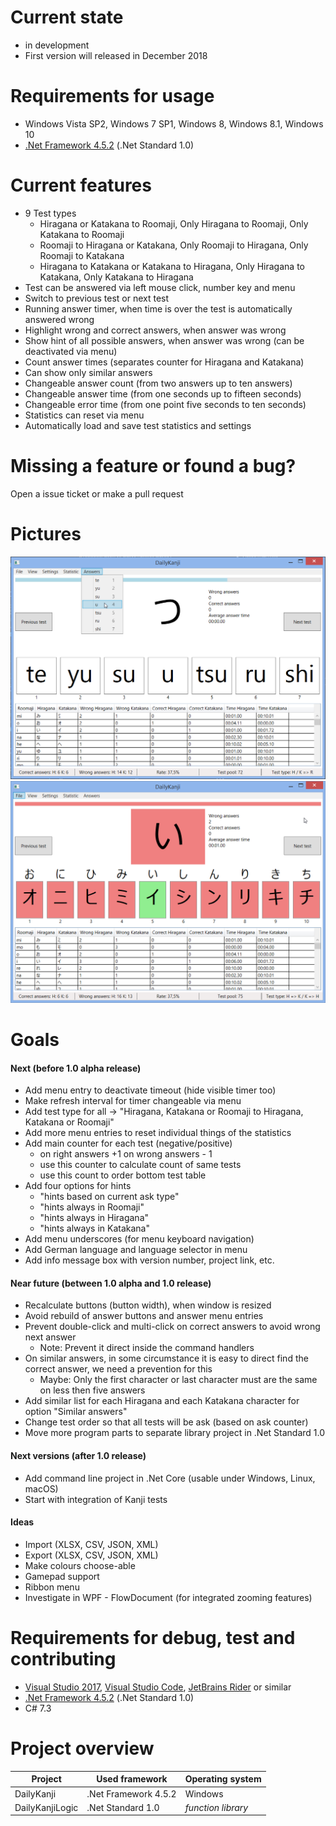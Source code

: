 # Current state
* in development
* First version will released in December 2018 

# Requirements for usage
* Windows Vista SP2, Windows 7 SP1, Windows 8, Windows 8.1, Windows 10
* [.Net Framework 4.5.2](https://www.microsoft.com/en-us/download/details.aspx?id=42642) (.Net Standard 1.0)

# Current features
* 9 Test types
  * Hiragana or Katakana to Roomaji, Only Hiragana to Roomaji, Only Katakana to Roomaji
  * Roomaji to Hiragana or Katakana, Only Roomaji to Hiragana, Only Roomaji to Katakana
  * Hiragana to Katakana or Katakana to Hiragana, Only Hiragana to Katakana, Only Katakana to Hiragana
* Test can be answered via left mouse click, number key and menu
* Switch to previous test or next test
* Running answer timer, when time is over the test is automatically answered wrong
* Highlight wrong and correct answers, when answer was wrong
* Show hint of all possible answers, when answer was wrong (can be deactivated via menu)
* Count answer times (separates counter for Hiragana and Katakana)
* Can show only similar answers
* Changeable answer count (from two answers up to ten answers)
* Changeable answer time (from one seconds up to fifteen seconds)
* Changeable error time (from one point five seconds to ten seconds)
* Statistics can reset via menu
* Automatically load and save test statistics and settings

# Missing a feature or found a bug?
Open a issue ticket or make a pull request

# Pictures
![Daily Kanji](DailyKanji.png)
![Daily Kanji - Error](DailyKanji-Error.png)

# Goals

#### Next (before 1.0 alpha release)
* Add menu entry to deactivate timeout (hide visible timer too)
* Make refresh interval for timer changeable via menu
* Add test type for all -> "Hiragana, Katakana or Roomaji to Hiragana, Katakana or Roomaji"
* Add more menu entries to reset individual things of the statistics
* Add main counter for each test (negative/positive)
  * on right answers +1 on wrong answers - 1
  * use this counter to calculate count of same tests
  * use this count to order bottom test table
* Add four options for hints
  * "hints based on current ask type"
  * "hints always in Roomaji"
  * "hints always in Hiragana"
  * "hints always in Katakana"
* Add menu underscores (for menu keyboard navigation)
* Add German language and language selector in menu
* Add info message box with version number, project link, etc.


#### Near future (between 1.0 alpha and 1.0 release)
* Recalculate buttons (button width), when window is resized
* Avoid rebuild of answer buttons and answer menu entries
* Prevent double-click and multi-click on correct answers to avoid wrong next answer
  * Note: Prevent it direct inside the command handlers
* On similar answers, in some circumstance it is easy to direct find the correct answer, we need a prevention for this 
  * Maybe: Only the first character or last character must are the same on less then five answers
* Add similar list for each Hiragana and each Katakana character for option "Similar answers"
* Change test order so that all tests will be ask (based on ask counter)
* Move more program parts to separate library project in .Net Standard 1.0

#### Next versions (after 1.0 release)
* Add command line project in .Net Core (usable under Windows, Linux, macOS)
* Start with integration of Kanji tests

#### Ideas
* Import (XLSX, CSV, JSON, XML)
* Export (XLSX, CSV, JSON, XML)
* Make colours choose-able
* Gamepad support
* Ribbon menu
* Investigate in WPF - FlowDocument (for integrated zooming features)

# Requirements for debug, test and contributing
* [Visual Studio 2017](https://visualstudio.microsoft.com/de/downloads/), [Visual Studio Code](https://visualstudio.microsoft.com/de/downloads/), [JetBrains Rider](https://www.jetbrains.com/rider/) or similar
* [.Net Framework 4.5.2](https://www.microsoft.com/en-us/download/details.aspx?id=42642) (.Net Standard 1.0)
* C# 7.3

# Project overview
| Project         | Used framework       | Operating system   |
| --------------- | -------------------- | ------------------ |
| DailyKanji      | .Net Framework 4.5.2 | Windows            |
| DailyKanjiLogic | .Net Standard 1.0    | *function library* |
